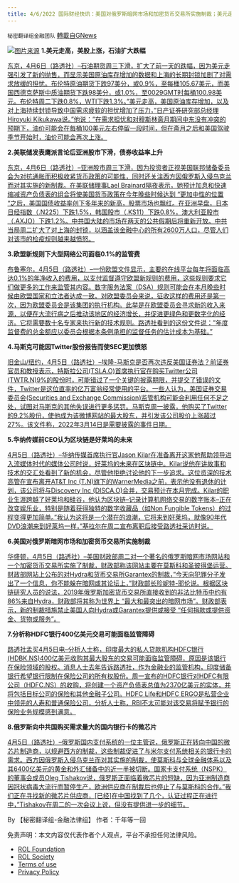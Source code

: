 ```yaml
---
title: 4/6/2022 国际财经快讯：美国对俄罗斯暗网市场和加密货币交易所实施制裁；美元走高，美股上涨，石油扩大跌幅
---
```

`秘密翻译组金融团队` [轉載自GNews](https://gnews.org/zh-hans/2299515/)

![](https://assets.gnews.org/wp-content/uploads/2022/04/20220406-2.png)[图片来源](https://www.reuters.com/resizer/JCFX5Y6JkTsD1LUwBX5DIh23kgg=/1200x0/filters:quality%2880%29/cloudfront-us-east-2.images.arcpublishing.com/reuters/XYS3VG45GNIJHPQZSPMX6L72JQ.jpg)
**1.美元走高，美股上涨，石油扩大跌幅**

[东京，4月6日（路透社）–石油期货周三下滑，扩大了前一天的跌幅，因为美元走强引发了新的抛售，而显示美国原油库存增加的数据和上海的长期封锁加剧了对需求放缓的担忧。布伦特原油期货下跌97美分，或0.9%，至每桶105.67美元，而美国西德克萨斯中质油期货下跌98美分，或1.0%，至0029GMT时每桶100.98美元。布伦特周二下跌0.8%，WTI下跌1.3%。”美元走高，美国原油库存增加，以及对上海持续封锁导致中国需求疲软的担忧增加了压力，”日产证券研究部总经理Hiroyuki Kikukawa说。”他说：”在需求担忧和对穆斯林斋月期间中东没有冲突的预期下，油价可能会在每桶100美元左右停留一段时间，但在斋月之后和美国驾驶季节开始时，油价可能会再次上涨。](https://www.reuters.com/business/energy/oil-extends-losses-higher-dollar-us-stock-build-2022-04-06/)

**2.美联储发表鹰派言论后亚洲股市下滑，债券收益率上升**

[东京，4月6日（路透社）–亚洲股市周三下滑，因为投资者正视美国联邦储备委员会为对抗通胀而积极收紧货币政策的可能性，同时还关注西方因俄罗斯入侵乌克兰而对其实施的新制裁。在美联储理事Lael Brainard隔夜表示，她预计加息和快速缩减资产负债表的组合将使美国货币政策在今年晚些时候达到 “更加中性的位置 “之后，美国国债收益率创下多年来的新高，股票市场也飘红。在亚洲早盘，日本日经指数（.N225）下跌1.5%，韩国股市（.KS11）下跌0.8%，澳大利亚股市（.AXJO）下跌1.2%。中共国大陆的市场在两天的公共假期后将重新开放。中共当局周二扩大了对上海的封锁，以涵盖该金融中心的所有2600万人口，尽管人们对该市的检疫规则越来越愤怒。](https://www.reuters.com/business/global-markets-wrapup-1-2022-04-06/)

**3.欧盟新规则下大型网络公司面临0.1%的监管费**

[布鲁塞尔，4月5日（路透社）–一份欧盟文件显示，主要的在线平台每年将面临高达0.1%的年净收入的费用，以支付监督遵守欧盟新规则的费用，这些规则要求它们做更多的工作来监管其内容。数字服务法案（DSA）规则可能会在本月晚些时候由欧盟国家和立法者达成一致。对欧盟委员会来说，征收这样的费用还是第一次，因为欧盟委员会是该集团的执行机构。此举是在欧盟委员会寻求新的收入来源，以便在大流行病之后推动该地区的经济增长，并促进更绿色和更数字化的经济。它将需要数十名专家来执行新的技术规则。路透社看到的这份文件说：”年度监督费的总金额应以委员会根据本条例承担的监督任务的估计成本为基础。”](https://www.reuters.com/technology/exclusive-eu-commission-proposes-big-online-firms-pay-01-supervisory-fee-2022-04-05/)

**4.马斯克可能因Twitter股份报告而使SEC更加愤怒**

[旧金山/纽约，4月5日（路透社）–埃隆-马斯克是否再次违反美国证券法？前证券官员和教授表示，特斯拉公司(TSLA.O)首席执行官在购买Twitter公司(TWTR.N)9%的股份时，可能错过了一个关键的披露期限，并提交了错误的文件，Twitter是这位直率的亿万富翁经常使用的平台。一些人认为，美国证券交易委员会(Securities and Exchange Commission)监管机构可能会利用任何不足之处，试图对马斯克的其他失误进行更多惩罚。马斯克周一披露，他购买了Twitter的9.2%股份，使他成为该微博网站的最大股东，并引发该公司股价上涨超过27%。该文件称，2022年3月14日是需要披露的事件日期。](https://www.reuters.com/technology/teslas-musk-may-add-sec-ire-with-late-report-about-twitter-stake-2022-04-05/)

**5.华纳传媒前CEO认为区块链是好莱坞的未来**

[4月5日（路透社）–华纳传媒首席执行官Jason Kilar在准备离开这家他帮助领导进入流媒体时代的媒体公司时说，好莱坞的未来在区块链中。Kilar说他在讲故事和技术的交汇处看到了新的机会，尽管他拒绝讨论他的下一步追求。这位资深的技术高管在宣布离开AT&T Inc (T.N)旗下的WarnerMedia之前，表示他没有退休的计划，该公司将与Discovery Inc (DISCA.O)合并，交易预计在本月完成。Kilar的职业生涯跨越了好莱坞和硅谷，他认为区块链–记录计算机网络交易的数字账本–正在改变娱乐业，特别是随着获得独特的数字收藏品（如Non Fungible Tokens）的过程变得更加简单。”我认为这将是一个潜在的浪潮，它将来到好莱坞，就像90年代DVD浪潮来到好莱坞一样，”基拉尔在周二宣布离职后接受路透社采访时说。](https://www.reuters.com/technology/departing-warnermedia-ceo-kilar-sees-future-hollywood-blockchain-2022-04-06/)

**6.美国对俄罗斯暗网市场和加密货币交易所实施制裁**

[华盛顿，4月5日（路透社）–美国财政部周二对一个著名的俄罗斯暗网市场网站和一个加密货币交易所实施了制裁，财政部称该网站主要在莫斯科和圣彼得堡运营。财政部网站上公布的对Hydra和货币交易所Garantex的制裁，”今天向犯罪分子发出了一个信息，你不能躲在暗网或其论坛上，”财政部长珍妮特-耶伦说。根据区块链研究人员的说法，2019年俄罗斯加密货币交易所直接收到的非法比特币中约有86%来自Hydra，财政部将其称为世界上 “最大和最突出的暗网市场”。财政部表示，新的制裁措施禁止美国人向Hydra或Garantex提供或接受 “任何捐款或提供资金、货物或服务”。](https://www.reuters.com/world/europe/us-hits-major-russian-banks-with-sanctions-over-invasion-ukraine-2022-02-24/)

**7.分析称HDFC银行400亿美元交易可能面临监管障碍**

[路透社孟买4月5日电–分析人士称，印度最大的私人贷款机构HDFC银行(HDBK.NS)400亿美元收购其最大股东的交易可能面临监管障碍，原因是该银行在保险领域的股权。消息人士去年告诉路透社，作为金融业的监管机构，印度储备银行希望银行限制在保险公司的所有权股份。周一宣布的HDFC银行对HDFC有限公司（HDFC.NS）的收购，将创建一个资产负债表总值为2370亿美元的实体，并将包括目标公司的保险和其他金融子公司。HDFC Life和HDFC ERGO是私营企业中领先的人寿和普通保险公司，分析人士称，RBI不太可能对该交易将赋予银行的保险业务规模感到满意。](https://www.reuters.com/business/finance/hdfc-banks-40-bln-deal-may-face-regulatory-hurdles-due-insurance-ops-analysts-2022-04-05/)

**8.俄罗斯向中共国购买需求量大的国内银行卡的微芯片**

[4月5日（路透社）–俄罗斯国内支付系统的一位主管说，俄罗斯正在转向中国的微芯片制造商，以规避西方的制裁，这些制裁促进了与米尔支付系统相关的银行卡的需求。西方因俄罗斯入侵乌克兰而对其实施的制裁，使莫斯科与全球金融体系以及其6400亿美元的黄金和外汇储备中的近一半被切断。国家卡支付系统（NSPK）的董事会成员Oleg Tishakov说，俄罗斯正面临着微芯片的短缺，因为亚洲制造商因冠状病毒大流行而暂停生产，欧洲供应商在制裁后也停止了与莫斯科的合作。”我们正在寻找新的微芯片供应商，\[已经\]在中国找到了几个，认证过程正在进行中，”Tishakov在周二的一次会议上说，但没有提供进一步的细节。](https://www.reuters.com/technology/russia-turns-china-microchips-in-demand-domestic-bank-cards-2022-04-05/)

By 【秘密翻译组-金融法律组】
作者：千年等一回

 

免责声明：本文内容仅代表作者个人观点，平台不承担任何法律风险。

- [ROL Foundation](https://rolfoundation.org/)
- [ROL Society](https://rolsociety.org/)
- [Terms of use](https://gnews.org/terms-of-use-3/)
- [Privacy Policy](https://gnews.org/privacy-policy/)
